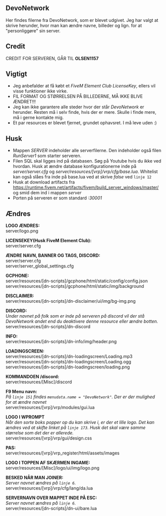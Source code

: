 ## DevoNetwork
Her findes filerne fra DevoNetwork, som er blevet udgivet. Jeg har valgt at skrive herunder, hvor man kan ændre navne, billeder og lign. for at "personliggøre" sin server.

## Credit
CREDIT FOR SERVEREN, GÅR TIL **OLSEN1157**

## Vigtigt
- Jeg anbefalder at få købt et *FiveM Element Club LicenseKey*, ellers vil visse funktioner ikke virke.<br>
- FIL FORMAT OG STØRRELSEN PÅ BILLEDERNE, MÅ IKKE BLIVE ÆNDRET!!!<br>
- Jeg kan ikke garantere alle steder hvor der står *DevoNetwork* er herunder. Resten må i selv finde, hvis der er mere. Skulle i finde mere, må i gerne kontakte mig.
- Et par resources er blevet fjernet, grundet ophavsret. I må leve uden :)

## Husk
- Mappen *SERVER* indeholder alle serverfilerne. Den indeholder også filen *RunServer1* som starter serveren.
- Filen SQL skal ligges ind på databasen. Søg på Youtube hvis du ikke ved hvordan. Husk at ændre database konfigurationerne inde på *server/server.cfg* og *server/resources/[vrp]/vrp/cfg/base.lua*. Whitelist kan også slåes fra inde på base.lua ved at skrive *false* ved `linje 12`
- Husk at download artifacts fra https://runtime.fivem.net/artifacts/fivem/build_server_windows/master/ og smid dem ind i mappen *server*
- Porten på serveren er som standard *:30001*

## Ændres

**LOGO ÆNDRES:**<br>
server/logo.png

**LICENSEKEY(Husk FiveM Element Club):**<br>
server/server.cfg

**ÆNDRE NAVN, BANNER OG TAGS, DISCORD:**<br>
server/server.cfg<br>
server/server_global_settings.cfg

**GCPHONE:**<br>
server/resources/[dn-scripts]/gcphone/html/static/config/config.json<br>
server/resources/[dn-scripts]/gcphone/html/static/img/background

**DISCLAIMER:**<br>
server/resources/[dn-scripts]/dn-disclaimer/ui/img/bg-img.png

**DISCORD:**<br>
*Under navnet på folk som er inde på serveren på discord
vil der stå DevoNetwork andet end du deaktivere denne resource
eller ændre botten.*<br>
server/resources/[dn-scripts]/dn-discord

**INFO:**<br>
server/resources/[dn-scripts]/dn-info/img/header.png

**LOADINGSCREEN:**<br>
server/resources/[dn-scripts]/dn-loadingscreen/Loading.mp3<br>
server/resources/[dn-scripts]/dn-loadingscreen/Loading.ogg<br>
server/resources/[dn-scripts]/dn-loadingscreen/loading.png

**KOMMANDOEN /discord:**<br>
server/resources/[Misc]/discord

**F9 Menu navn:**<br>
*På `linje 151` findes `menudata.name = "DevoNetwork"`.
Der er der mulighed for at ændre navnet*<br>
server/resources/[vrp]/vrp/modules/gui.lua

**LOGO I WPROMPT**<br>
*Når den sorte boks popper op du kan skrive i, er der et lille
logo. Det kan ændres ved at skifte linket på `linje 173`. Husk det
skal være samme størrelse som det der er allerede.*<br>
server/resources/[vrp]/vrp/gui/design.css

**PAS:**<br>
server/resources/[vrp]/vrp_register/html/assets/images

**LOGO I TOPPEN AF SKÆRMEN INGAME:**<br>
server/resources/[Misc]/logo/ui/img/logo.png

**BESKED NÅR MAN JOINER:**<br>
*Server navnet ændres på `linje 6`.*<br>
server/resources/[vrp]/vrp/cfg/lang/da.lua

**SERVERNAVN OVER MAPPET INDE PÅ ESC:**<br>
*Server navnet ændres på `linje 6`.*<br>
server/resources/[dn-scripts]/dn-ui/bare.lua
